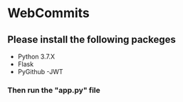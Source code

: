 # WebCommits

## Please install the following  packeges
- Python 3.7.X
- Flask
- PyGithub 
-JWT

### Then run the "app.py" file

